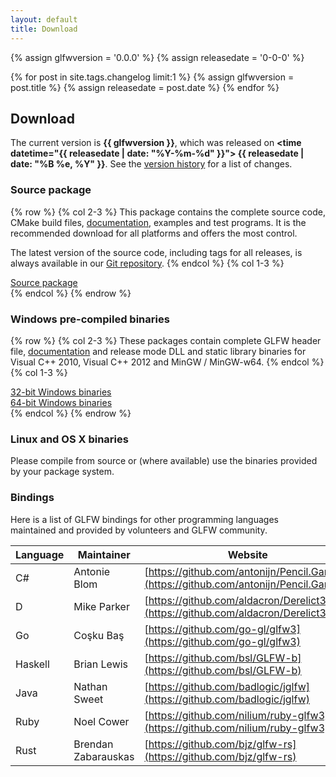```yaml
---
layout: default
title: Download
---
```


{% assign glfwversion = '0.0.0' %}
{% assign releasedate = '0-0-0' %}

{% for post in site.tags.changelog limit:1 %}
	{% assign glfwversion = post.title %}
	{% assign releasedate = post.date %}
{% endfor %}

## Download

The current version is **{{ glfwversion }}**, which was released on
**<time datetime="{{ releasedate | date: "%Y-%m-%d" }}">
{{ releasedate | date: "%B %e, %Y" }}</time>**.
See the [version history](changelog.html) for a list of changes.

### Source package

{% row %}
{% col 2-3 %}
This package contains the complete source code, CMake build files,
[documentation](documentation.html), examples and test programs. It
is the recommended download for all platforms and offers the most control.

The latest version of the source code, including tags for all releases,
is always available in our [Git repository](https://github.com/glfw/glfw).
{% endcol %}
{% col 1-3 %}
<a href="http://sourceforge.net/projects/glfw/files/glfw/{{ glfwversion }}/glfw-{{ glfwversion }}.zip/download">
<div class="button">Source package</div>
</a>
{% endcol %}
{% endrow %}

### Windows pre-compiled binaries

{% row %}
{% col 2-3 %}
These packages contain complete GLFW header file,
[documentation](documentation.html) and release mode DLL and static
library binaries for Visual C++ 2010, Visual C++ 2012 and MinGW / MinGW-w64.
{% endcol %}
{% col 1-3 %}
<a href="http://sourceforge.net/projects/glfw/files/glfw/{{ glfwversion }}/glfw-{{ glfwversion }}.bin.WIN32.zip/download">
<div class="button">32-bit Windows binaries</div>
</a>
<a href="http://sourceforge.net/projects/glfw/files/glfw/{{ glfwversion }}/glfw-{{ glfwversion }}.bin.WIN64.zip/download">
<div class="button">64-bit Windows binaries</div>
</a>
{% endcol %}
{% endrow %}

### Linux and OS X binaries

Please compile from source or (where available) use the binaries provided by your package system.

### Bindings

Here is a list of GLFW bindings for other programming languages 
maintained and provided by volunteers and GLFW community.

| Language | Maintainer          | Website |
| -------- | ------------------- | ------- |
| C#       | Antonie Blom        | [https://github.com/antonijn/Pencil.Gaming](https://github.com/antonijn/Pencil.Gaming) |
| D        | Mike Parker         | [https://github.com/aldacron/Derelict3](https://github.com/aldacron/Derelict3) |
| Go       | Coşku Baş           | [https://github.com/go-gl/glfw3](https://github.com/go-gl/glfw3) |
| Haskell  | Brian Lewis         | [https://github.com/bsl/GLFW-b](https://github.com/bsl/GLFW-b) |
| Java     | Nathan Sweet        | [https://github.com/badlogic/jglfw](https://github.com/badlogic/jglfw) |
| Ruby     | Noel Cower          | [https://github.com/nilium/ruby-glfw3](https://github.com/nilium/ruby-glfw3) |
| Rust     | Brendan Zabarauskas | [https://github.com/bjz/glfw-rs](https://github.com/bjz/glfw-rs) |
